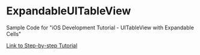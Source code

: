 # ExpandableUITableView
Sample Code for "iOS Development Tutorial - UITableView with Expandable Cells"

[Link to Step-by-step Tutorial](https://neilhiddink.com/tutorials-uitableview-with-expandable-cells/)

